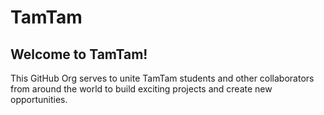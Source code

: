 # TamTam
## Welcome to TamTam!
This GitHub Org serves to unite TamTam students and other collaborators from around the world to build exciting projects and create new opportunities.